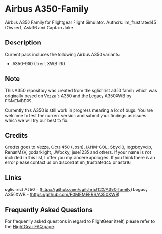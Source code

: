 # Airbus A350-Family 
Airbus A350 Family for Flightgear Flight Simulator.
Authors: im_frustrated45 (Owner), Asta16 and Captain Jake.

## Description
Current pack includes the following Airbus A350 variants:
- A350-900 (Trent XWB RR)

## Note
This A350 repository was created from the sglichrist a350 family which was originally based on Vezza's A350 and the Legacy A350XWB by FGMEMBERS.

Currently this A350 is still work in progress meaning a lot of bugs. You are welcome to test the current version and submit your findings as issues which we will try our best to fix.

## Credits
Credits goes to Vezza, Octal450 (Josh), IAHM-COL, Sbyx13, legoboyvdlp, RenanMsV, godarklight, JWocky, juse1235 and others. 
If your name is not included in this list, I offer you my sincere apologies. 
If you think there is an error please contact us on discord at im_frustrated45 or asta16

## Links
sglichrist A350 - (https://github.com/sgilchrist123/A350-family)
Legacy A350XWB  - (https://github.com/FGMEMBERS/A350XWB)

## Frequently Asked Questions
For frequently asked questions in regard to FlightGear itself, please refer to the [FlightGear FAQ page](https://wiki.flightgear.org/Frequently_asked_questions).